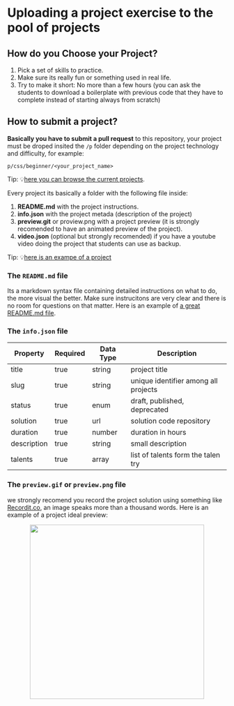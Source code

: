 # Uploading a project exercise to the pool of projects

## How do you Choose your Project?

1. Pick a set of skills to practice.
2. Make sure its really fun or something used in real life.
3. Try to make it short: No more than a few hours (you can ask the students to download a boilerplate with previous code that they have to complete instead of starting always from scratch)

## How to submit a project?

**Basically you have to submit a pull request** to this repository, your project must be droped insited the `/p` folder depending on the project technology and difficulty, for example:
```
p/css/beginner/<your_project_name>
```
Tip: 💡[here you can browse the current projects](https://github.com/breatheco-de/projects/tree/master/p).

Every project its basically a folder with the following file inside:

1. **README.md** with the project instructions.
2. **info.json** with the project metada (description of the project)
3. **preview.git** or proview.png with a project preview (it is strongly recomended to have an animated preview of the project).
4. **video.json** (optional but strongly recomended) if you have a youtube video doing the project that students can use as backup.

Tip: 💡[here is an exampe of a project](https://github.com/breatheco-de/projects/tree/master/p/css/beginner/postcard)


### The `README.md` file

Its a markdown syntax file containing detailed instructions on what to do, the more visual the better. 
Make sure instrucitons are very clear and there is no room for questions on that matter.
Here is an example of [a great README.md file](https://github.com/breatheco-de/projects/blob/master/p/css/beginner/postcard/README.md).

### The `info.json` file

| Property  | Required  | Data Type     | Description                           |
|-----------|-----------|---------------|---------------------------------------|
| title     | true      | string        | project title                         |
| slug      | true      | string        | unique identifier among all projects  |
| status    | true      | enum          | draft, published, deprecated          |
| solution  | true      | url           | solution code repository              |
| duration  | true      | number        | duration in hours                     |
| description  | true      | string        | small description                     |
| talents  | true      | array        | list of talents form the talen try                    |

### The `preview.gif` or `preview.png` file

we strongly recomend you record the project solution using something like [Recordit.co](http://recordit.co/), an image speaks more than a thousand words. Here is an example of a project ideal preview:

<p align="center">
  <img height="400px" src="https://github.com/breatheco-de/projects/blob/master/p/css/junior/instagram-feed-bootstrap/preview.gif" />
</p>

